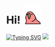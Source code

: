 # **Hi!** <img src="https://raw.githubusercontent.com/LASKAV/LASKAV/main/ime/6oa.gif" width="10%"/>
[![Typing SVG](https://readme-typing-svg.herokuapp.com?color=ffffff&lines=Code+time+code)](https://git.io/typing-svg) 
<img src="https://media.giphy.com/media/WUlplcMpOCEmTGBtBW/giphy.gif" width="15%"/>


